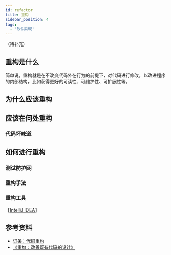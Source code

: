 ```yaml
---
id: refactor
title: 重构
sidebar_position: 4
tags:
  - '软件实现'
---
```


（待补充）

## 重构是什么

简单说，重构就是在不改变代码外在行为的前提下，对代码进行修改，以改进程序的内部结构，比如获得更好的可读性、可维护性、可扩展性等。



## 为什么应该重构

## 应该在何处重构

### 代码坏味道

## 如何进行重构

### 测试防护网

### 重构手法

### 重构工具

【[IntelliJ IDEA](https://www.jetbrains.com/help/idea/refactoring-source-code.html)】 

## 参考资料

- [词条：代码重构](https://zh.wikipedia.org/wiki/%E4%BB%A3%E7%A0%81%E9%87%8D%E6%9E%84)
- [《重构：改善既有代码的设计》](https://book.douban.com/subject/30468597/)
